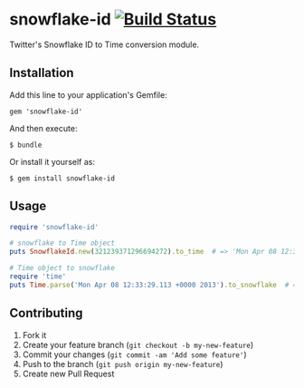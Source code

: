 snowflake-id [![Build Status](https://travis-ci.org/komiya-atsushi/snowflake-id.png)](https://travis-ci.org/komiya-atsushi/snowflake-id)
============

Twitter's Snowflake ID to Time conversion module.

Installation
------------

Add this line to your application's Gemfile:

    gem 'snowflake-id'

And then execute:

    $ bundle

Or install it yourself as:

    $ gem install snowflake-id

Usage
-----

```ruby
require 'snowflake-id'

# snowflake to Time object
puts SnowflakeId.new(321239371296694272).to_time  # => 'Mon Apr 08 12:33:29.113 +0000 2013'

# Time object to snowflake
require 'time'
puts Time.parse('Mon Apr 08 12:33:29.113 +0000 2013').to_snowflake  # => 321239371296538624
```

Contributing
------------

1. Fork it
2. Create your feature branch (`git checkout -b my-new-feature`)
3. Commit your changes (`git commit -am 'Add some feature'`)
4. Push to the branch (`git push origin my-new-feature`)
5. Create new Pull Request
